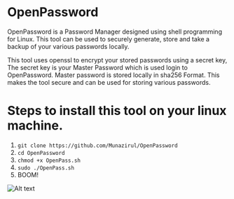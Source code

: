 # OpenPassword
OpenPassword is a Password Manager designed using shell programming for Linux. This tool can be used to securely generate, store and take a backup of your various passwords locally.

This tool uses openssl to encrypt your stored passwords using a secret key, The secret key is your Master Password which is used login to OpenPassword.
Master password is stored locally in sha256 Format.
This makes the tool secure and can be used for storing various passwords.

# Steps to install this tool on your linux machine.
1. `git clone https://github.com/Munazirul/OpenPassword`
2. `cd OpenPassword`
3. `chmod +x OpenPass.sh`
4. `sudo ./OpenPass.sh`
5. BOOM!

![Alt text](/img/welcome_banner)
